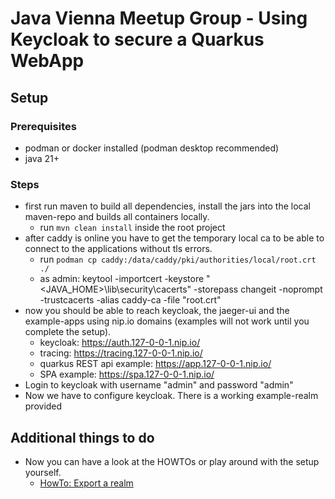 # Java Vienna Meetup Group - Using Keycloak to secure a Quarkus WebApp

## Setup

### Prerequisites

* podman or docker installed (podman desktop recommended)
* java 21+

### Steps

* first run maven to build all dependencies, install the jars into the local maven-repo and builds all containers locally.
  * run `mvn clean install` inside the root project
* after caddy is online you have to get the temporary local ca to be able to connect to the applications without tls errors.
  * run `podman cp caddy:/data/caddy/pki/authorities/local/root.crt ./`
  * as admin: keytool -importcert -keystore "<JAVA_HOME>\lib\security\cacerts" -storepass changeit -noprompt -trustcacerts -alias caddy-ca -file "root.crt"
* now you should be able to reach keycloak, the jaeger-ui and the example-apps using nip.io domains (examples will not work until you complete the setup).
  * keycloak: https://auth.127-0-0-1.nip.io/
  * tracing: https://tracing.127-0-0-1.nip.io/
  * quarkus REST api example: https://app.127-0-0-1.nip.io/
  * SPA example: https://spa.127-0-0-1.nip.io/
* Login to keycloak with username "admin" and password "admin"
* Now we have to configure keycloak. There is a working example-realm provided


## Additional things to do

* Now you can have a look at the HOWTOs or play around with the setup yourself.
  * [HowTo: Export a realm](./how-to/export-realm.md)